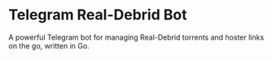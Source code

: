 # Telegram Real-Debrid Bot

A powerful Telegram bot for managing Real-Debrid torrents and hoster links on the go, written in Go.
